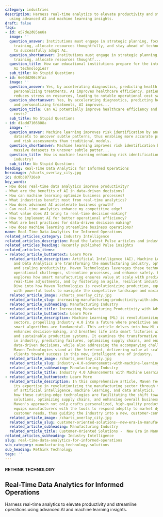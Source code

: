```yaml
---
category: industries
description: Harness real-time analytics to elevate productivity and streamline operations
  using advanced AI and machine learning insights.
draft: false
faqs:
- id: e57de2d85ae8a
  image: ''
  question_answer: Institutions must engage in strategic planning, focus on staff
    training, allocate resources thoughtfully, and stay ahead of technological advancements
    to successfully adopt AI.
  question_shortanswer: Institutions must engage in strategic planning, focus on staff
    training, allocate resources thoughtf...
  question_title: How can educational institutions prepare for the integration of
    AI technologies?
  sub_title: No Stupid Questions
- id: 6e0dd206c9faa
  image: ''
  question_answer: Yes, by accelerating diagnostics, predicting health risks, and
    personalizing treatments, AI improves healthcare efficiency, patient care, and
    reduces stress on resources, leading to notable operational cost savings.
  question_shortanswer: Yes, by accelerating diagnostics, predicting health risks,
    and personalizing treatments, AI improves...
  question_title: Can AI potentially improve healthcare efficiency and reduce operational
    costs?
  sub_title: No Stupid Questions
- id: d1add7166808a
  image: ''
  question_answer: Machine learning improves risk identification by analyzing massive
    datasets to uncover subtle patterns, thus enabling more accurate premium calculations
    and risk assessments than traditional models.
  question_shortanswer: Machine learning improves risk identification by analyzing
    massive datasets to uncover subtle patter...
  question_title: How is machine learning enhancing risk identification in the insurance
    industry?
  sub_title: No Stupid Questions
heading: Real-Time Data Analytics for Informed Operations
heroimage: /charts_overlay_city.jpg
id: dc0b387726e0
key_words:
- How does real-time data analytics improve productivity?
- What are the benefits of AI in data-driven decisions?
- How can machine learning optimize business processes?
- What industries benefit most from real-time analytics?
- How does advanced AI accelerate business growth?
- Can real-time analytics enhance my competitive edge?
- What value does AI bring to real-time decision-making?
- How to implement AI for better operational efficiency?
- What are best practices for data-driven decision making?
- How does machine learning streamline business operations?
name: Real-Time Data Analytics for Informed Operations
related_articles_category: Industry Intelligence
related_articles_description: Read the latest Pulse articles and industry insights.
related_articles_heading: Recently published Pulse insights
related_articles_items:
- related_article_buttontext: Learn More
  related_article_description: Artificial Intelligence (AI), Machine Learning (ML),
    and Data Analytics are transforming the manufacturing industry, optimizing efficiency,
    and scaling productivity. Maven Technologies leverages these technologies to forecast
    operational challenges, streamline processes, and enhance safety. Our article
    explores how smart manufacturing ensures value at scale with predictive analytics,
    real-time adjustments, and by fostering an agile, resilient industrial environment.
    Dive into how Maven Technologies is revolutionizing production, equipping manufacturers
    with powerful tools to navigate the competitive landscape and maximize profitability.
  related_article_image: /charts_overlay_city.jpg
  related_article_slug: increasing-manufacturing-productivity-with-advanced-tech
  related_article_subheading: Manufacturing Industry
  related_article_title: Increasing Manufacturing Productivity with Advanced Tech
- related_article_buttontext: Learn More
  related_article_description: Machine Learning (ML) is revolutionizing the industrial
    sectors, propelling Industry 4.0 into a future where predictive analytics and
    smart algorithms are fundamental. This article delves into how ML optimizes operations,
    enhances decision-making, and breathes life into smart factories with efficient
    and sustainable production systems. It examines the transformative role of ML
    in industry, predicting failures, optimizing supply chains, and enabling strategic,
    data-driven decisions, while also addressing the accompanying challenges. As experts,
    Maven Technologies stand at the forefront, delivering value at scale and steering
    clients toward success in this new, intelligent era of industry.
  related_article_image: /charts_overlay_city.jpg
  related_article_slug: industry-4.0-advancements-with-machine-learning
  related_article_subheading: Manufacturing Industry
  related_article_title: Industry 4.0 Advancements with Machine Learning
- related_article_buttontext: Learn More
  related_article_description: In this comprehensive article, Maven Technologies showcases
    its expertise in revolutionizing the manufacturing sector through the integration
    of artificial intelligence, machine learning, and data analytics. The piece elucidates
    how these cutting-edge technologies are facilitating the shift towards customer-oriented
    solutions, optimizing supply chains, and enhancing overall business performance.
    Maven's approach not only crafts personalized, high-quality products but also
    equips manufacturers with the tools to respond adeptly to market dynamics and
    customer needs, thus guiding the industry into a new, customer-centric era.
  related_article_image: /charts_overlay_city.jpg
  related_article_slug: customer-oriented-solutions--new-era-in-manufacturing
  related_article_subheading: Manufacturing Industry
  related_article_title: Customer-Oriented Solutions -  New Era in Manufacturing
related_articles_subheading: Industry Intelligence
slug: real-time-data-analytics-for-informed-operations
sub_category: manufacturing-technology-solutions
sub_heading: Rethink Technology
tags: ''
---
```


#### RETHINK TECHNOLOGY
## Real-Time Data Analytics for Informed Operations
Harness real-time analytics to elevate productivity and streamline operations using advanced AI and machine learning insights.